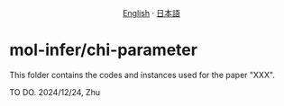 <p align="center">
  <a href="/chi_parameter/README.md">English</a>
  ·
  <a href="/chi_parameter/README_jp.md">日本語</a>
</p>

# mol-infer/chi-parameter

This folder contains the codes and instances used for the paper "XXX".

TO DO. 2024/12/24, Zhu
